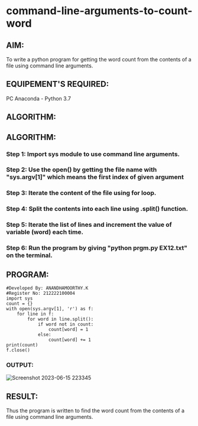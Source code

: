 # command-line-arguments-to-count-word
## AIM:
To write a python program for getting the word count from the contents of a file using command line arguments.
## EQUIPEMENT'S REQUIRED: 
PC
Anaconda - Python 3.7
## ALGORITHM: 
## ALGORITHM: 
### Step 1: Import sys module to use command line arguments.
### Step 2: Use the open() by getting the file name with "sys.argv[1]" which means the first index of given argument
### Step 3: Iterate the content of the file using for loop.
### Step 4: Split the contents into each line using .split() function.
### Step 5: Iterate the list of lines and increment the value of variable (word) each time.
### Step 6: Run the program by giving "python prgm.py EX12.txt" on the terminal.
## PROGRAM:
```
#Developed By: ANANDHAMOORTHY.K
#Register No: 212222100004
import sys
count = {}
with open(sys.argv[1], 'r') as f:
    for line in f:
        for word in line.split():
            if word not in count:
                count[word] = 1
            else:
                count[word] += 1
print(count)
f.close()
```

### OUTPUT:
![Screenshot 2023-06-15 223345](https://github.com/AnandhamoorthyKarthikeyan/command-line-arguments-to-count-word/assets/119475998/b56b1d1a-6ea2-4828-bbec-e78cf26c9214)
## RESULT:
Thus the program is written to find the word count from the contents of a file using command line arguments.
